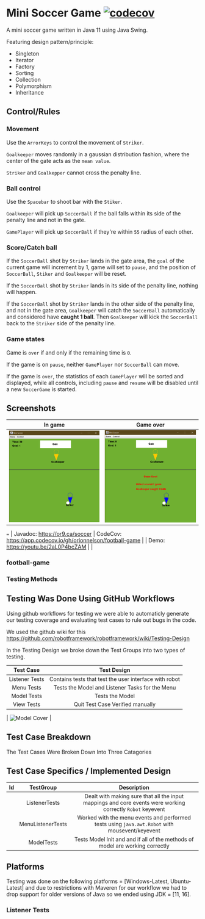 
# Mini Soccer Game [![codecov](https://codecov.io/gh/orionnelson/football-game/branch/main/graph/badge.svg?token=6UY2PVL3RX)](https://codecov.io/gh/orionnelson/football-game)

A mini soccer game written in Java 11 using Java Swing.

Featuring design pattern/principle:

* Singleton
* Iterator
* Factory
* Sorting
* Collection
* Polymorphism
* Inheritance

## Control/Rules

### Movement

Use the `ArrorKeys` to control the movement of `Striker`.

`Goalkeeper` moves randomly in a gaussian distribution fashion, where the center of the gate
acts as the `mean value`.

`Striker` and `Goalkepper` cannot cross the penalty line.

### Ball control

Use the `Spacebar` to shoot bar with the `Stiker`.

`Goalkeeper` will pick up `SoccerBall` if the ball falls within its side of the penalty line and
not in the gate.

`GamePlayer` will pick up `SoccerBall` if they're within `55` radius of each other.

### Score/Catch ball

If the `SoccerBall` shot by `Striker` lands in the gate area, the `goal` of the current game will
increment by 1, game will set to `pause`, and the position of `SoccerBall`, `Stiker` and `Goalkeeper` will be reset.

If the `SoccerBall` shot by `Striker` lands in its side of the penalty line, nothing will happen.

If the `SoccerBall` shot by `Striker` lands in the other side of the penalty line, and not in the
gate area, `Goalkeeper` will catch the `SoccerBall` automatically and considered have **caught 1 ball**.
Then `Goalkeeper` will kick the `SoccerBall` back to the `Striker` side of the penalty line.

### Game states

Game is `over` if and only if the remaining time is `0`.

If the game is on `pause`, neither `GamePlayer` nor `SoccerBall` can move.

If the game is `over`, the statistics of each `GamePlayer` will be sorted and displayed, while all controls,
including `pause` and `resume` will be disabled until a new `SoccerGame` is started.

## Screenshots

| In game    | Game over   |
| :------------: | :----------: |
| ![In game](screenshots/in_game.png) | ![Game over](screenshots/game_over.png) |
`=`
| Javadoc: https://or9.ca/soccer | CodeCov: https://app.codecov.io/gh/orionnelson/football-game |
| Demo: https://youtu.be/2aL0P4bcZAM |                                                          |

### football-game 


### Testing Methods 
## Testing Was Done Using GitHub Workflows
Using github workflows for testing we were able to automaticly generate our testing coverage and evaluating test cases to rule out bugs in the code. 

We used the github wiki for this
https://github.com/robotframework/robotframework/wiki/Testing-Design

In the Testing Design we broke down the Test Groups into two types of testing.

| Test Case	 |		Test Design | 
| :--------: | :---------:  |
| Listener Tests	|		Contains tests that test the user interface with robot |
| Menu Tests		|		Tests the Model and Listener Tasks for the Menu |
| Model Tests		|	Tests the Model |
| View Tests |   Quit Test Case Verified manually |


| ![Model Cover](https://or9.ca/soccer/testitems/model%20coverage.png) |

## Test Case Breakdown
The Test Cases Were Broken Down Into Three Catagories
## Test Case Specifics / Implemented Design
|      Id        |  TestGroup   |   Description |
| :------------: | :----------: | :----------:  | 
|  | ListenerTests     |   Dealt with making sure that all the input mappings and core events were working correctly `Robot` keyevent    |
|  | MenuListenerTests |  Worked with the menu events and performed tests using `java.awt.Robot` with mousevent/keyevent                 | 
|  |   ModelTests     |  Tests Model Init and and if all of the methods of model are working correctly                                   |

## Platforms 

Testing was done on the following platforms = [Windows-Latest, Ubuntu-Latest] and due to restrictions with Maveren for our workflow we had to drop support for older versions of Java so we ended using JDK = [11, 16].

### Listener Tests 



 






